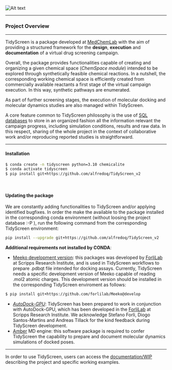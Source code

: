 <img title="a title" alt="Alt text" src="./images/tidy_screen_title.png">

---
### **Project Overview** 
---

TidyScreen is a package developed at [MedChemLab](https://unitefa.conicet.unc.edu.ar/linea-investigacion-quimica-medicinal-y-diseno-de-farmacos/) with the aim of providing a structured framework for the **design**, **execution** and **documentation** of a virtual drug screening campaign.

Overall, the package provides functionalities capable of creating and organizing a given chemical space (*ChemSpace module*) intended to be explored through synthetically feasible chemical reactions. In a nutshell, the corresponding working chemical space is efficiently created from commercially available reactants a first stage of the virtual campaign execution. In this way, synthetic pathways are enumerated.

As part of further screening stages, the execution of molecular docking and molecular dynamics studies are also managed within TidyScreen.

A core feature common to TidyScreen philosophy is the use of [SQL databases](https://www.w3schools.com/sql/sql_intro.asp) to store in an organized fashion all the information relevant the campaign progress, including simulation conditions, results and raw data. In this respect, sharing of the whole project in the context of collaborative work and/or reproducing reported studies is straightforward.

---
#### Installation

```bash
$ conda create -n tidyscreen python=3.10 chemicalite
$ conda activate tidyscreen
$ pip install git+https://github.com/alfredoq/TidyScreen_v2
```
&nbsp;

#### Updating the package

We are constantly adding functionalities to TidyScreen and/or applying identified bugfixes. In order the make the available to the package installed in the corresponding conda environment (without loosing the project database :-P ), run the following command from the corresponding TidyScreen environment:

```bash
pip install --upgrade git+https://github.com/alfredoq/TidyScreen_v2
```

**Additional requirements not installed by CONDA**:


- [Meeko development version](https://github.com/forlilab/Meeko@develop ): this packages was developed by [ForliLab](https://forlilab.org/) at Scripps Research Institute, and is used in TidyScreen workflows to prepare .pdbqt file intended for docking assays. Currently, TidyScreen needs a specific development version of Meeko capable of reading .mol2 atomic charges. This development version should be installed in the corresponding TidyScreen enviroment as follows:

```bash
$ pip install git+https://github.com/forlilab/Meeko@develop  
```

- [*AutoDock-GPU*](https://github.com/ccsb-scripps/AutoDock-GPU): TidyScreen has been prepared to work in conjunction with AutoDock-GPU, which has been developed in the [ForliLab](https://forlilab.org/) at Scripps Research Institute. We acknowledge Stefano Forli, Diogo Santos-Martins and Andreas Tillack for the kind feedback during TidyScreen development.
&nbsp;
- [Amber](https://ambermd.org/) MD engine: this software package is required to confer TidyScreen the capability to prepare and document molecular dynamics simulations of docked poses.

---

In order to use TidyScreen, users can access the [documentation/WIP](null) describing the project and specific working examples.
